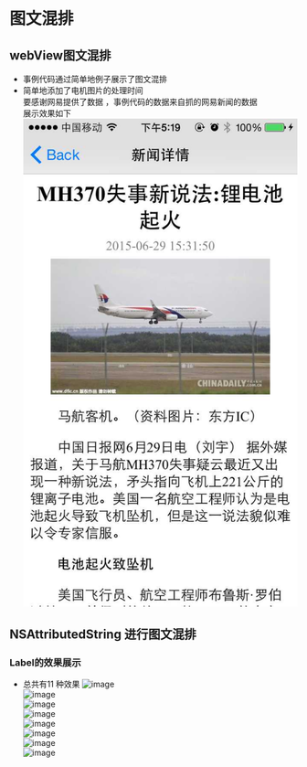 # 图文混排
## webView图文混排
 * 事例代码通过简单地例子展示了图文混排 <br>
 * 简单地添加了电机图片的处理时间<br>
要感谢网易提供了数据 ，事例代码的数据来自抓的网易新闻的数据<br>
展示效果如下![webView展示效果](./image/web.png)<br>
## NSAttributedString 进行图文混排<br>
### Label的效果展示
 * 总共有11 种效果
![image](./image/1.png)<br>
![image](./image/1.png)<br>
![image](./image/1.png)<br>
![image](./image/1.png)<br>
![image](./image/1.png)<br>
![image](./image/1.png)<br>
![image](./image/1.png)<br>
![image](./image/1.png)<br>
